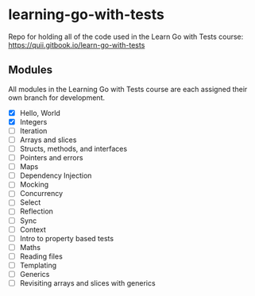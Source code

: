 # learning-go-with-tests
Repo for holding all of the code used in the Learn Go with Tests course: https://quii.gitbook.io/learn-go-with-tests


## Modules

All modules in the Learning Go with Tests course are each assigned their own branch for development.

- [x] Hello, World
- [x] Integers
- [ ] Iteration
- [ ] Arrays and slices
- [ ] Structs, methods, and interfaces
- [ ] Pointers and errors
- [ ] Maps
- [ ] Dependency Injection
- [ ] Mocking
- [ ] Concurrency
- [ ] Select
- [ ] Reflection
- [ ] Sync
- [ ] Context
- [ ] Intro to property based tests
- [ ] Maths
- [ ] Reading files
- [ ] Templating
- [ ] Generics
- [ ] Revisiting arrays and slices with generics